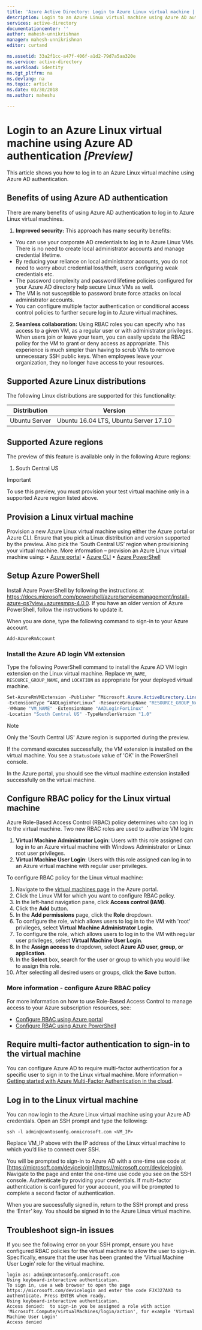 ```yaml
---
title: 'Azure Active Directory: Login to Azure Linux virtual machine | Microsoft Docs'
description: Login to an Azure Linux virtual machine using Azure AD authentication
services: active-directory
documentationcenter: ''
author: mahesh-unnikrishnan
manager: mahesh-unnikrishnan
editor: curtand

ms.assetid: 33a2f1cc-a47f-406f-a1d2-79d7a5aa320e
ms.service: active-directory
ms.workload: identity
ms.tgt_pltfrm: na
ms.devlang: na
ms.topic: article
ms.date: 03/30/2018
ms.author: maheshu

---
```


# Login to an Azure Linux virtual machine using Azure AD authentication *[Preview]*
This article shows you how to log in to an Azure Linux virtual machine using Azure AD authentication.

## Benefits of using Azure AD authentication
There are many benefits of using Azure AD authentication to log in to Azure Linux virtual machines.

1. **Improved security:** This approach has many security benefits:
  - You can use your corporate AD credentials to log in to Azure Linux VMs. There is no need to create local administrator accounts and manage credential lifetime.
  - By reducing your reliance on local administrator accounts, you do not need to worry about credential loss/theft, users configuring weak credentials etc.
  - The password complexity and password lifetime policies configured for your Azure AD directory help secure Linux VMs as well.
  - The VM is not susceptible to password brute force attacks on local administrator accounts.
  - You can configure multiple factor authentication or conditional access control policies to further secure log in to Azure virtual machines.

2. **Seamless collaboration:** Using RBAC roles you can specify who has access to a given VM, as a regular user or with administrator privileges. When users join or leave your team, you can easily update the RBAC policy for the VM to grant or deny access as appropriate. This experience is much simpler than having to scrub VMs to remove unnecessary SSH public keys. When employees leave your organization, they no longer have access to your resources.


## Supported Azure Linux distributions
The following Linux distributions are supported for this functionality:

| Distribution | Version |
| --- | --- |
| Ubuntu Server | Ubuntu 16.04 LTS, Ubuntu Server 17.10 |

## Supported Azure regions
The preview of this feature is available only in the following Azure regions:
1. South Central US

>[!IMPORTANT]
> To use this preview, you must provision your test virtual machine only in a supported Azure region listed above.
>

## Provision a Linux virtual machine
Provision a new Azure Linux virtual machine using either the Azure portal or Azure CLI. Ensure that you pick a Linux distribution and version supported by the preview. Also pick the ‘South Central US’ region when provisioning your virtual machine.
More information – provision an Azure Linux virtual machine using:
•	[Azure portal](../virtual-machines/linux/quick-create-portal.md)
•	[Azure CLI](../virtual-machines/linux/quick-create-cli.md)
•	[Azure PowerShell](../azure/virtual-machines/linux/quick-create-powershell.md)


## Setup Azure PowerShell
Install Azure PowerShell by following the instructions at https://docs.microsoft.com/powershell/azure/servicemanagement/install-azure-ps?view=azuresmps-4.0.0. If you have an older version of Azure PowerShell, follow the instructions to update it.

When you are done, type the following command to sign-in to your Azure account.

```PowerShell
Add-AzureRmAccount
```


### Install the Azure AD login VM extension
Type the following PowerShell command to install the Azure AD VM login extension on the Linux virtual machine. Replace ```VM_NAME```, ```RESOURCE_GROUP_NAME```, and ```LOCATION``` as appropriate for your deployed virtual machine.

```PowerShell
Set-AzureRmVMExtension -Publisher “Microsoft.Azure.ActiveDirectory.LinuxSSH.Edp” `
-ExtensionType “AADLoginForLinux” -ResourceGroupName "RESOURCE_GROUP_NAME" `
-VMName "VM_NAME" -ExtensionName "AADLoginForLinux" `
-Location "South Central US" -TypeHandlerVersion "1.0"
```

>[!NOTE]
> Only the 'South Central US' Azure region is supported during the preview.
>

If the command executes successfully, the VM extension is installed on the virtual machine. You see a ```StatusCode``` value of 'OK' in the PowerShell console.

In the Azure portal, you should see the virtual machine extension installed successfully on the virtual machine.

## Configure RBAC policy for the Linux virtual machine
Azure Role-Based Access Control (RBAC) policy determines who can log in to the virtual machine. Two new RBAC roles are used to authorize VM login:
1. **Virtual Machine Administrator Login**: Users with this role assigned can log in to an Azure virtual machine with Windows Administrator or Linux root user privileges.
2. **Virtual Machine User Login**: Users with this role assigned can log in to an Azure virtual machine with regular user privileges.

To configure RBAC policy for the Linux virtual machine:

1. Navigate to the [virtual machines page](https://portal.azure.com/#blade/HubsExtension/Resources/resourceType/Microsoft.Compute%2FVirtualMachines) in the Azure portal.
2. Click the Linux VM for which you want to configure RBAC policy.
3. In the left-hand navigation pane, click **Access control (IAM)**.
4. Click the **Add** button.
5. In the **Add permissions** page, click the **Role** dropdown.
6. To configure the role, which allows users to log in to the VM with 'root' privileges, select **Virtual Machine Administrator Login**.
7. To configure the role, which allows users to log in to the VM with regular user privileges, select **Virtual Machine User Login**.
8. In the **Assign access to** dropdown, select **Azure AD user, group, or application**.
9. In the **Select** box, search for the user or group to which you would like to assign this role.
10. After selecting all desired users or groups, click the **Save** button.

### More information - configure Azure RBAC policy
For more information on how to use Role-Based Access Control to manage access to your Azure subscription resources, see:
* [Configure RBAC using Azure portal](../../active-directory/role-based-access-control-configure.md)
* [Configure RBAC using Azure PowerShell](../../active-directory/role-based-access-control-manage-access-powershell.md)


## Require multi-factor authentication to sign-in to the virtual machine
You can configure Azure AD to require multi-factor authentication for a specific user to sign in to the Linux virtual machine. 
More information – [Getting started with Azure Multi-Factor Authentication in the cloud](https://docs.microsoft.com/azure/multi-factor-authentication/multi-factor-authentication-get-started-cloud).


## Log in to the Linux virtual machine
You can now login to the Azure Linux virtual machine using your Azure AD credentials. Open an SSH prompt and type the following:

```
ssh -l admin@contosomfg.onmicrosoft.com <VM_IP>
```
Replace VM_IP above with the IP address of the Linux virtual machine to which you’d like to connect over SSH.

You will be prompted to sign-in to Azure AD with a one-time use code at [https://microsoft.com/devicelogin](https://microsoft.com/devicelogin). Navigate to the page and enter the one-time use code you see on the SSH console. Authenticate by providing your credentials. If multi-factor authentication is configured for your account, you will be prompted to complete a second factor of authentication.

When you are successfully signed in, return to the SSH prompt and press the ‘Enter’ key. You should be signed in to the Azure Linux virtual machine.

## Troubleshoot sign-in issues
If you see the following error on your SSH prompt, ensure you have configured RBAC policies for the virtual machine to allow the user to sign-in. Specifically, ensure that the user has been granted the ‘Virtual Machine User Login’ role for the virtual machine.

```
login as: admin@contosomfg.onmicrosoft.com
Using keyboard-interactive authentication.
To sign in, use a web browser to open the page https://microsoft.com/devicelogin and enter the code FJX327AXD to authenticate. Press ENTER when ready.
Using keyboard-interactive authentication.
Access denied:  to sign-in you be assigned a role with action 'Microsoft.Compute/virtualMachines/login/action', for example 'Virtual Machine User Login'
Access denied
```
